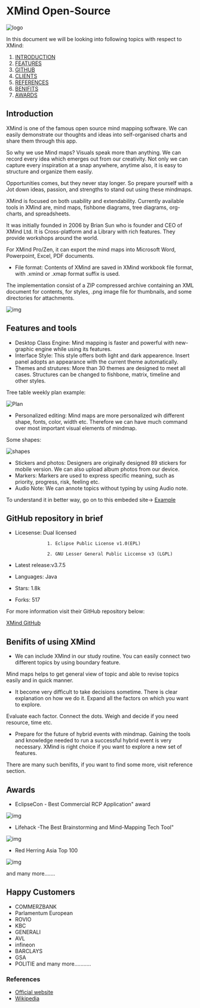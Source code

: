 ﻿
# XMind Open-Source

![logo](https://assets.xmind.net/www/assets/images/xmind-logo-dark-66e9bc4b67.svg)

In this document we will be looking into following topics with respect to XMind:

1. [INTRODUCTION](#intro)
2. [FEATURES](#features)
4. [GITHUB](#brief)
5. [CLIENTS](#client)
6. [REFERENCES](#ref)
7. [BENIFITS](#benifits)
8. [AWARDS](#award)


<a name="intro"></a>
## Introduction
XMind is one of the famous open source mind mapping software. We can easily demonstrate our thoughts and ideas into self-organised charts and share them through this app.

So why we use Mind maps? Visuals speak more than anything. We can record every idea which emerges out from our creativity. Not only we can capture every inspiration at a snap anywhere, anytime
also, it is easy to structure and organize them easily.  

Opportunities comes, but they never stay longer. So prepare yourself with a Jot down ideas, passion, and strengths to stand out using these mindmaps.

XMind is focused on both usability and extendability. Currently available tools in XMind are, mind maps, fishbone diagrams, tree diagrams, org-charts, and spreadsheets.

It was initially founded in 2006 by Brian Sun who is founder and CEO of XMind Ltd. It is Cross-platform and a Library with rich features. They provide workshops around the world. 

For XMind Pro/Zen, it can export the mind maps into Microsoft Word, Powerpoint, Excel, PDF documents. 

* File format: Contents of XMind are saved in XMind workbook file format, with .xmind or .xmap format suffix is used. 

 The implementation consist of a ZIP compressed archive containing an XML document for contents, for styles, .png image file for thumbnails, and some directories for attachments.

![img](https://assets.xmind.net/www/assets/images/homepage_2021/device_pc-1938d87c98.png)

<a name="features"></a>
## Features and tools
* Desktop Class Engine: Mind mapping is faster and powerful with new-graphic engine while using its features.
* Interface Style: This style offers both light and dark appearence. Insert panel adopts an appearance with the current theme automatically.
* Themes and strutures: More than 30 themes are designed to meet all cases. Structures can be changed to fishbone, matrix, timeline and other styles.

Tree table weekly plan example:

![Plan](https://assets.xmind.net/www/assets/images/xmind2021/page2021/tree-table-weekly-plan@1x-559512e00f.png)


* Personalized editing: Mind maps are more personalized wih different shape, fonts, color, width etc. Therefore we can have much command over most important visual
elements of mindmap.

Some shapes:

![shapes](https://assets.xmind.net/www/assets/images/xmind2021/page2021/new-shape@1x-715f87b079.png)

* Stickers and photos: Designers are originally designed 89 stickers for mobile version. We can also upload album photos from our device.
* Markers: Markers are used to express specific meaning, such as priority, progress, risk, feeling etc.
* Audio Note: We can annote topics without typing by using Audio note.


To understand it in better way, go on to this embeded site->
[Example](https://www.xmind.net/embed/N63f/)

<a name="brief"></a>
## GitHub repository in brief
* Licesense: Dual licensed 
            
                  1. Eclipse Public License v1.0(EPL)
	
                  2. GNU Lesser General Public Liccense v3 (LGPL)

* Latest release:v3.7.5
* Languages: Java
* Stars: 1.8k
* Forks: 517

For more information visit their GitHub repository below:

[XMind GitHub](https://github.com/xmindltd/xmind)

<a name=" benifit"></a>
## Benifits of using XMind
* We can include XMind in our study routine.  You can easily connect two different topics by using boundary feature.

 Mind maps helps to get general view of topic and able to revise topics easily and in quick manner.
* It become very difficult to take decisions sometime. There is clear explanation on how we do it. Expand all the factors on which you want to explore. 

Evaluate each factor. Connect the dots. Weigh and decide if you need resource, time etc. 

* Prepare for the future of hybrid events with mindmap. Gaining the tools and knowledge needed to run a successful hybrid event is very necessary. 
XMind is right choice if you want to explore a new set of features.

There are many such benifits, if you want to find some more,  visit reference section. 

<a name="award"></a>
## Awards
* EclipseCon - Best Commercial RCP Application" award

![img](https://upload.wikimedia.org/wikipedia/commons/thumb/7/79/Eclipse_Foundation_Logo.svg/220px-Eclipse_Foundation_Logo.svg.png)

* Lifehack -The Best Brainstorming and Mind-Mapping Tech Tool"

![img](https://upload.wikimedia.org/wikipedia/commons/thumb/0/06/Lifehacker.svg/200px-Lifehacker.svg.png)

* Red Herring Asia Top 100 

![img](https://www.redherring.com/wp-content/uploads/2013/09/Red-100-winner.jpg)

and many more.......

<a name="client"></a>
## Happy Customers
* COMMERZBANK
* Parlamentum European
* ROVIO
* KBC
* GENERALI
* AVL
* infineon
* BARCLAYS
* GSA
* POLITIE  and many more...........


<a name="ref"></a>
### References
* [Official website](https://xmind.net/)
* [Wikipedia](https://en.wikipedia.org/wiki/XMind)



